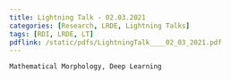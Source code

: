 ```yaml
---
title: Lightning Talk - 02.03.2021
categories: [Research, LRDE, Lightning Talks]
tags: [RDI, LRDE, LT]
pdflink: /static/pdfs/LightningTalk____02_03_2021.pdf
---
```


```
Mathematical Morphology, Deep Learning
```
